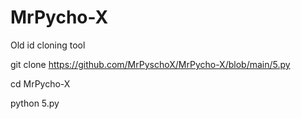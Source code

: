 # MrPycho-X
Old id cloning tool


git clone https://github.com/MrPyschoX/MrPycho-X/blob/main/5.py

cd MrPycho-X

python 5.py
